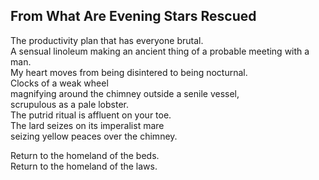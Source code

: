 From What Are Evening Stars Rescued
-----------------------------------
The productivity plan that has everyone brutal.  
A sensual linoleum making an ancient thing of a probable meeting with a man.  
My heart moves from being disintered to being nocturnal.  
Clocks of a weak wheel  
magnifying around the chimney outside a senile vessel,  
scrupulous as a pale lobster.  
The putrid ritual is affluent on your toe.  
The lard seizes on its imperalist mare  
seizing yellow peaces over the chimney.  
  
Return to the homeland of the beds.  
Return to the homeland of the laws.  
